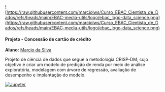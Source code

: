 ![https://raw.githubusercontent.com/marciolws/Curso_EBAC_Cientista_de_Dados/refs/heads/main/EBAC-media-utils/logo/ebac_logo-data_science.png](https://raw.githubusercontent.com/marciolws/Curso_EBAC_Cientista_de_Dados/refs/heads/main/EBAC-media-utils/logo/ebac_logo-data_science.png)

<!-- # **Profissão: Cientista de Dados** -->
#### Projeto - Concessão de cartão de crédito

**Aluno:** [Marcio da Silva](https://www.linkedin.com/in/marciolws/)<br>


Projeto de ciência de dados que segue a metodologia CRISP-DM, cujo objetivo é criar um modelo de predição de renda por meio de análise exploratória, modelagem com árvore de regressão, avaliação de desempenho e implantação do modelo.

[![Jupyter](https://img.shields.io/badge/Jupyter-F37626.svg?logo=Jupyter&logoColor=white)]()
